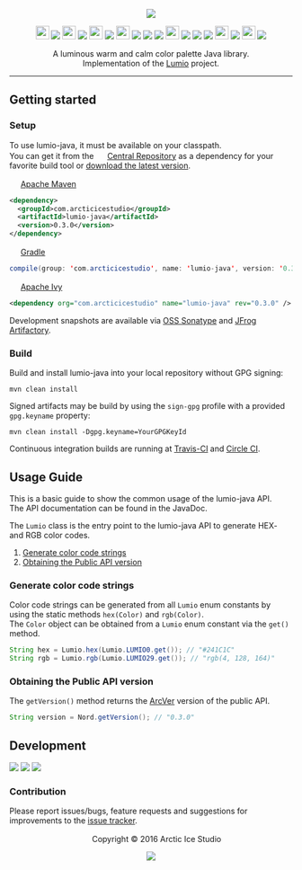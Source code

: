 <p align="center"><img src="https://cdn.rawgit.com/arcticicestudio/lumio-java/develop/src/main/assets/lumio-java-banner.svg"/></p>

<p align="center"><img src="https://cdn.travis-ci.org/images/favicon-c566132d45ab1a9bcae64d8d90e4378a.svg" width=24 height=24/> <a href="https://travis-ci.org/arcticicestudio/lumio-java"><img src="https://img.shields.io/travis/arcticicestudio/lumio-java/develop.svg"/></a> <img src="https://circleci.com/favicon.ico" width=24 height=24/> <a href="https://circleci.com/gh/arcticicestudio/lumio-java"><img src="https://circleci.com/gh/arcticicestudio/lumio-java.svg?style=shield&circle-token=d78caf88ab11057bb5fa096c1fded5353591c566"/></a> <img src="https://codecov.io/favicon.ico" width=24 height=24/> <a href="https://codecov.io/gh/arcticicestudio/lumio-java"><img src="https://codecov.io/gh/arcticicestudio/lumio-java/branch/develop/graph/badge.svg"/></a> <img src="https://assets-cdn.github.com/favicon.ico" width=24 height=24/> <a href="https://github.com/arcticicestudio/lumio-java/releases/latest"><img src="https://img.shields.io/github/release/arcticicestudio/lumio-java.svg"/></a> <a href="https://github.com/arcticicestudio/lumio-java/releases/latest"><img src="https://img.shields.io/badge/pre--release---_-blue.svg"/></a> <a href="https://github.com/arcticicestudio/lumio/releases/tag/v2.0.0"><img src="https://img.shields.io/badge/Lumio-2.0.0-blue.svg"/></a> <img src="http://central.sonatype.org/favicon.ico" width=24 height=24/> <a href="http://search.maven.org/#search%7Cgav%7C1%7Cg%3A%22com.arcticicestudio%22%20AND%20a%3A%22lumio-java%22"><img src="https://img.shields.io/maven-central/v/com.arcticicestudio/lumio-java.svg"/></a> <img src="https://oss.sonatype.org/favicon.ico"/> <a href="https://oss.sonatype.org/content/repositories/snapshots/com/arcticicestudio/lumio-java"><img src="https://img.shields.io/badge/snapshot---_-blue.svg"/></a> <img src="https://bintray.com/favicon.ico" width=24 height=24/> <a href='https://bintray.com/arcticicestudio/Lumio/lumio-java/_latestVersion'><img src='https://api.bintray.com/packages/arcticicestudio/Lumio/lumio-java/images/download.svg'></a> <img src="https://oss.jfrog.org/webapp/images/favicon.40285.ico" width=24 height=24/> <a href="https://oss.jfrog.org/webapp/#/artifacts/browse/tree/General/oss-snapshot-local/com/arcticicestudio/lumio-java"><img src="https://img.shields.io/badge/artifactory---_-green.svg"/></a></p>

<p align="center">A luminous warm and calm color palette Java library.<br>
Implementation of the <a href="https://github.com/arcticicestudio/lumio">Lumio</a> project.</p>

---

## Getting started
### Setup
To use lumio-java, it must be available on your classpath.  
You can get it from the <img src="http://central.sonatype.org/favicon.ico" width=16 height=16/> <a href="https://search.maven.org">Central Repository</a> as a dependency for your favorite build tool or [download the latest version](https://github.com/arcticicestudio/lumio-java/releases/latest).

<img src="http://apache.org/favicons/favicon.ico" width=16 height=16/> <a href="https://maven.apache.org">Apache Maven</a>
```xml
<dependency>
  <groupId>com.arcticicestudio</groupId>
  <artifactId>lumio-java</artifactId>
  <version>0.3.0</version>
</dependency>
```

<img src="https://gradle.org/wp-content/uploads/fbrfg/favicon.ico" width=16 height=16/> <a href="https://gradle.org">Gradle</a>
```java
compile(group: 'com.arcticicestudio', name: 'lumio-java', version: '0.3.0')
```

<img src="http://apache.org/favicons/favicon.ico" width=16 height=16/> <a href="https://ant.apache.org/ivy">Apache Ivy</a>
```xml
<dependency org="com.arcticicestudio" name="lumio-java" rev="0.3.0" />
```

Development snapshots are available via [OSS Sonatype](https://oss.sonatype.org/content/repositories/snapshots/com/arcticicestudio/lumio-java) and [JFrog Artifactory](https://oss.jfrog.org/webapp/#/artifacts/browse/tree/General/oss-snapshot-local/com/arcticicestudio/lumio-java).

### Build
Build and install lumio-java into your local repository without GPG signing:  
```
mvn clean install
```

Signed artifacts may be build by using the `sign-gpg` profile with a provided `gpg.keyname` property:
```
mvn clean install -Dgpg.keyname=YourGPGKeyId
```

Continuous integration builds are running at [Travis-CI](https://travis-ci.org/arcticicestudio/lumio-java) and [Circle CI](https://circleci.com/bb/arcticicestudio/lumio-java).

## Usage Guide
This is a basic guide to show the common usage of the lumio-java API.  
The API documentation can be found in the JavaDoc.

The `Lumio` class is the entry point to the lumio-java API to generate HEX- and RGB color codes.
  1. [Generate color code strings](#generate-color-code-strings)
  2. [Obtaining the Public API version](#obtaining-the-public-api-version)

### Generate color code strings
Color code strings can be generated from all `Lumio` enum constants by using the static methods `hex(Color)` and `rgb(Color)`.  
The `Color` object can be obtained from a `Lumio` enum constant via the `get()` method.  
```java
String hex = Lumio.hex(Lumio.LUMIO0.get()); // "#241C1C"
String rgb = Lumio.rgb(Lumio.LUMIO29.get()); // "rgb(4, 128, 164)"
```

### Obtaining the Public API version
The `getVersion()` method returns the [ArcVer](https://github.com/arcticicestudio/arcver) version of the public API.
```java
String version = Nord.getVersion(); // "0.3.0"
```

## Development
[![](https://img.shields.io/badge/Changelog-0.3.0-blue.svg)](https://github.com/arcticicestudio/lumio-java/blob/v0.3.0/CHANGELOG.md) [![](https://img.shields.io/badge/Workflow-gitflow_Branching_Model-blue.svg)](http://nvie.com/posts/a-successful-git-branching-model) [![](https://img.shields.io/badge/Versioning-ArcVer_0.8.0-blue.svg)](https://github.com/arcticicestudio/arcver)

### Contribution
Please report issues/bugs, feature requests and suggestions for improvements to the [issue tracker](https://github.com/arcticicestudio/lumio-java/issues).

<p align="center"> <img src="http://arcticicestudio.com/favicon.ico" width=16 height=16/> Copyright &copy; 2016 Arctic Ice Studio</p>

<p align="center"><a href="http://www.apache.org/licenses/LICENSE-2.0"><img src="https://img.shields.io/badge/License-Apache_2.0-blue.svg"/></a></p>
